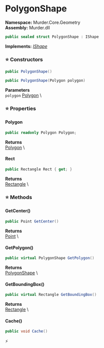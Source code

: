 # PolygonShape

**Namespace:** Murder.Core.Geometry \
**Assembly:** Murder.dll

```csharp
public sealed struct PolygonShape : IShape
```

**Implements:** _[IShape](../..//Murder/Core/Geometry/IShape.html)_

### ⭐ Constructors
```csharp
public PolygonShape()
```

```csharp
public PolygonShape(Polygon polygon)
```

**Parameters** \
`polygon` [Polygon](../..//Murder/Core/Geometry/Polygon.html) \

### ⭐ Properties
#### Polygon
```csharp
public readonly Polygon Polygon;
```

**Returns** \
[Polygon](../..//Murder/Core/Geometry/Polygon.html) \
#### Rect
```csharp
public Rectangle Rect { get; }
```

**Returns** \
[Rectangle](../..//Murder/Core/Geometry/Rectangle.html) \
### ⭐ Methods
#### GetCenter()
```csharp
public Point GetCenter()
```

**Returns** \
[Point](../..//Murder/Core/Geometry/Point.html) \

#### GetPolygon()
```csharp
public virtual PolygonShape GetPolygon()
```

**Returns** \
[PolygonShape](../..//Murder/Core/Geometry/PolygonShape.html) \

#### GetBoundingBox()
```csharp
public virtual Rectangle GetBoundingBox()
```

**Returns** \
[Rectangle](../..//Murder/Core/Geometry/Rectangle.html) \

#### Cache()
```csharp
public void Cache()
```



⚡